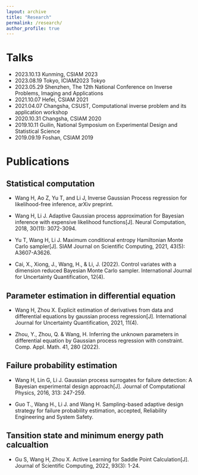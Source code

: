 ```yaml
---
layout: archive
title: "Research"
permalink: /research/
author_profile: true
---
```

# Talks
- 2023.10.13 Kunming, CSIAM 2023
- 2023.08.19 Tokyo, ICIAM2023 Tokyo
- 2023.05.29 Shenzhen, The 12th National Conference on Inverse Problems, Imaging and Applications
- 2021.10.07 Hefei, CSIAM 2021
- 2021.04.07 Changsha, CSUST, Computational inverse problem and its application workshop
- 2020.10.31 Changsha, CSIAM 2020
- 2019.10.11 Guilin, National Symposium on Experimental Design and Statistical Science
- 2019.09.19 Foshan, CSIAM 2019
<!-- - 2021.10.29 Shenzhen, Inverse problem 2021
-->

# Publications
## Statistical computation

- Wang H, Ao Z, Yu T, and Li J, Inverse Gaussian Process regression for likelihood-free inference, arXiv preprint.

- Wang H, Li J. Adaptive Gaussian process approximation for Bayesian inference with expensive likelihood functions[J]. Neural Computation, 2018, 30(11): 3072-3094.

- Yu T, Wang H, Li J. Maximum conditional entropy Hamiltonian Monte Carlo sampler[J]. SIAM Journal on Scientific Computing, 2021, 43(5): A3607-A3626.

- Cai, X., Xiong, J., Wang, H., & Li, J. (2022). Control variates with a dimension reduced Bayesian Monte Carlo sampler. International Journal for Uncertainty Quantification, 12(4).

## Parameter estimation in differential equation

- Wang H, Zhou X. Explicit estimation of derivatives from data and differential equations by gaussian process regression[J]. International Journal for Uncertainty Quantification, 2021, 11(4).

- Zhou, Y., Zhou, Q. & Wang, H. Inferring the unknown parameters in differential equation by Gaussian process regression with constraint. Comp. Appl. Math. 41, 280 (2022).


## Failure probability estimation
- Wang H, Lin G, Li J. Gaussian process surrogates for failure detection: A Bayesian experimental design approach[J]. Journal of Computational Physics, 2016, 313: 247-259.

- Guo T., Wang H., Li J. and Wang H. Sampling-based adaptive design strategy for failure probability estimation, accepted, Reliability Engineering and System Safety.

## Tansition state and minimum energy path calcualtion

- Gu S, Wang H, Zhou X. Active Learning for Saddle Point Calculation[J]. Journal of Scientific Computing, 2022, 93(3): 1-24.